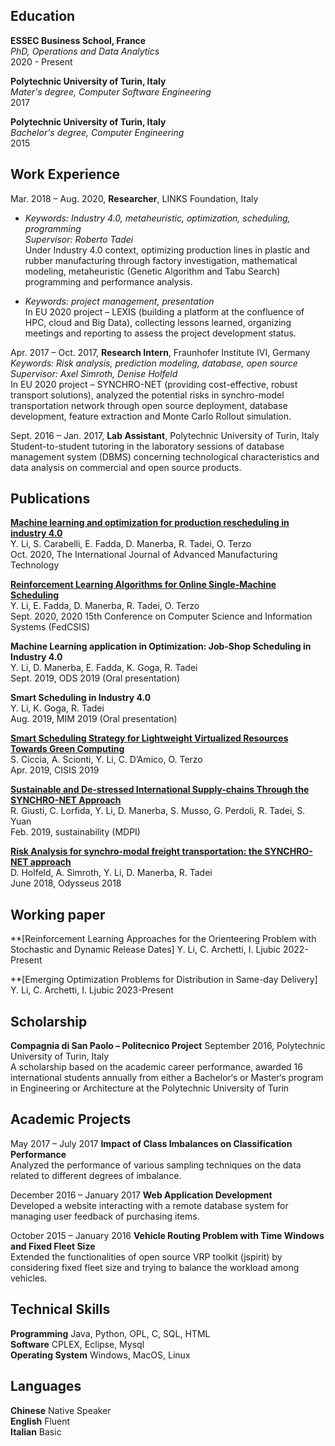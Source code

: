 ## Education

**ESSEC Business School, France**  
*PhD, Operations and Data Analytics*    
2020 - Present

**Polytechnic University of Turin, Italy**  
*Mater's degree, Computer Software Engineering*    
2017

**Polytechnic University of Turin, Italy**  
*Bachelor's degree, Computer Engineering*    
2015

## Work Experience

Mar. 2018 – Aug. 2020, **Researcher**, LINKS Foundation, Italy     
* *Keywords: Industry 4.0, metaheuristic, optimization, scheduling, programming*  
*Supervisor: Roberto Tadei*  
Under Industry 4.0 context, optimizing production lines in plastic and rubber manufacturing through factory investigation, mathematical modeling, metaheuristic (Genetic Algorithm and Tabu Search) programming and performance analysis.  

* *Keywords: project management, presentation*   
In EU 2020 project – LEXIS (building a platform at the confluence of HPC, cloud and Big Data), collecting lessons learned, organizing meetings and reporting to assess the project development status. 

Apr. 2017 – Oct. 2017, **Research Intern**, Fraunhofer Institute IVI, Germany   
*Keywords: Risk analysis, prediction modeling, database, open source*  
*Supervisor: Axel Simroth, Denise Holfeld*  
In EU 2020 project – SYNCHRO-NET (providing cost-effective, robust transport solutions), analyzed the potential risks in synchro-model transportation network through open source deployment, database development, feature extraction and Monte Carlo Rollout simulation.

Sept. 2016 – Jan. 2017, **Lab Assistant**, Polytechnic University of Turin, Italy  
Student-to-student tutoring in the laboratory sessions of database management system (DBMS) concerning technological characteristics and data analysis on commercial and open source products.

## Publications

**[Machine learning and optimization for production rescheduling in industry 4.0](https://link.springer.com/article/10.1007/s00170-020-05850-5)**    
Y. Li, S. Carabelli, E. Fadda, D. Manerba, R. Tadei, O. Terzo    
Oct. 2020, The International Journal of Advanced Manufacturing Technology

**[Reinforcement Learning Algorithms for Online Single-Machine Scheduling](https://ieeexplore.ieee.org/abstract/document/9222933)**   
Y. Li, E. Fadda, D. Manerba, R. Tadei, O. Terzo   
Sept. 2020, 2020 15th Conference on Computer Science and Information Systems (FedCSIS)

**Machine Learning application in Optimization: Job-Shop Scheduling in Industry 4.0**  
Y. Li, D. Manerba, E. Fadda, K. Goga, R. Tadei   
Sept. 2019, ODS 2019 (Oral presentation)

**Smart Scheduling in Industry 4.0**  
Y. Li, K. Goga, R. Tadei  
Aug. 2019, MIM 2019 (Oral presentation)

**[Smart Scheduling Strategy for Lightweight Virtualized Resources Towards Green Computing](https://link.springer.com/chapter/10.1007/978-3-030-22354-0_28)**  
S. Ciccia, A. Scionti, Y. Li, C. D’Amico, O. Terzo  
Apr. 2019, CISIS 2019

**[Sustainable and De-stressed International Supply-chains Through the SYNCHRO-NET Approach](https://www.mdpi.com/2071-1050/11/4/1083)**  
R. Giusti, C. Lorfida, Y. Li, D. Manerba, S. Musso, G. Perdoli, R. Tadei, S. Yuan  
Feb. 2019, sustainability (MDPI) 

**[Risk Analysis for synchro-modal freight transportation: the SYNCHRO-NET approach](https://www.researchgate.net/publication/325766304_Risk_Analysis_for_synchro-modal_freight_transportation_the_SYNCHRO-NET_approach)**  
D. Holfeld, A. Simroth, Y. Li, D. Manerba, R. Tadei  
June 2018, Odysseus 2018


## Working paper
**[Reinforcement Learning Approaches for the Orienteering Problem with Stochastic and Dynamic Release Dates]
Y. Li, C. Archetti, I. Ljubic
2022-Present

**[Emerging Optimization Problems for Distribution in Same-day Delivery]
Y. Li, C. Archetti, I. Ljubic
2023-Present

## Scholarship

**Compagnia di San Paolo – Politecnico Project** 
September 2016, Polytechnic University of Turin, Italy   
A scholarship based on the academic career performance, awarded 16 international students annually from either a Bachelor‘s or Master‘s program in Engineering or Architecture at the Polytechnic University of Turin   

## Academic Projects  
  
May 2017 – July 2017 **Impact of Class Imbalances on Classification Performance**   
Analyzed the performance of various sampling techniques on the data related to different degrees of imbalance.  

December 2016 – January 2017 **Web Application Development**   
Developed a website interacting with a remote database system for managing user feedback of purchasing items.  

October 2015 – January 2016 **Vehicle Routing Problem with Time Windows and Fixed Fleet Size**  
Extended the functionalities of open source VRP toolkit (jspirit) by considering fixed fleet size and trying to balance the workload among vehicles.   

## Technical Skills  

**Programming** Java, Python, OPL, C, SQL, HTML  
**Software** CPLEX, Eclipse, Mysql  
**Operating System** Windows, MacOS, Linux   

## Languages  

**Chinese** Native Speaker  
**English** Fluent  
**Italian** Basic  
